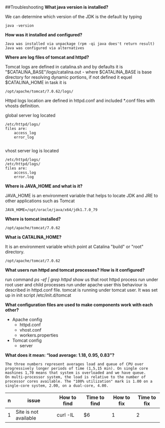##Troubleshooting
**What java version is installed?**

We can determine which version of the JDK is the default by typing
```
java -version
```
**How was it installed and configured?**
```
Java was installed via unpackage (rpm -qi java does't return result)
Java was configured via alternatives
```
**Where are log files of tomcat and httpd?**

Tomcat logs are defined in catalina.sh and by defaults it is "$CATALINA_BASE"/logs/catalina.out - where $CATALINA_BASE 
is base directory for resolving dynamic portions, if not defined it equel $CATALINA_HOME in task it is 
```
/opt/apache/tomcat/7.0.62/logs/
```
Httpd logs location are defined in httpd.conf and included *.conf files with vhosts definition.

global server log located 
```
/etc/httpd/logs/
files are: 
    access_log
    error_log
    
```
vhost server log is located
```
/etc/httpd/logs/
/etc/httpd/logs/
files are: 
    access.log
    error.log
```

**Where is JAVA_HOME and what is it?**

JAVA_HOME is an environment variable that helps to locate JDK and JRE to other applications such as Tomcat
```
JAVA_HOME=/opt/oracle/java/x64/jdk1.7.0_79
```
**Where is tomcat installed?**
```
/opt/apache/tomcat/7.0.62
```

**What is CATALINA_HOME?**

It is an environment variable which point at  Catalina "build" or "root" directory.
```
/opt/apache/tomcat/7.0.62
```
**What users run httpd and tomcat processes? How is it configured?**

run command *ps -ef | grep httpd* show us that root httpd process run under root user and child processes run under apache user
this behaviour is described in httpd.conf file.
tomcat is running under tomcat user. It was set up in init script /etc/init.d/tomcat

**What configuration files are used to make components work with each other?**

* Apache config
    * httpd.conf
    * vhost.conf
    * workers.properties
* Tomcat config
    * server


**What does it mean: “load average: 1.18, 0.95, 0.83”?**
```
The three numbers represent averages load and queue of CPU over progressively longer periods of time (1,5,15 min). On single core mashines 1,70 means that system is overloaded and we have queue.
On multi-processor system, the load is relative to the number of processor cores available. The "100% utilization" mark is 1.00 on a single-core system, 2.00, on a dual-core, 4.00.
```

| n   | issue           | How to find       |Time to find | How to fix            | Time to fix |
| ----| ----------------|-------------------|-------------|-----------------------|-------------|
|   1  | Site is not available         | curl -IL   |                 $6    |        1     |2|

